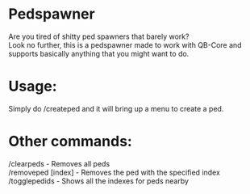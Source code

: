 # Pedspawner
Are you tired of shitty ped spawners that barely work?
<br>
Look no further, this is a pedspawner made to work with QB-Core and supports basically anything that you might want to do.

# Usage:
Simply do /createped and it will bring up a menu to create a ped.

# Other commands:
/clearpeds - Removes all peds
<br>
/removeped [index] - Removes the ped with the specified index
<br>
/togglepedids - Shows all the indexes for peds nearby
